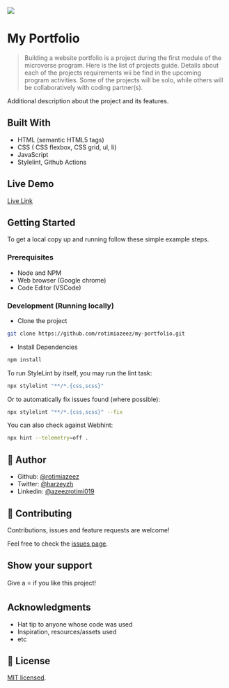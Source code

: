 ![](https://img.shields.io/badge/Microverse-blueviolet)

# My Portfolio

> Building a website portfolio is a project during the first module of the microverse program. Here is the list of projects guide. Details about each of the projects requirements wii be find in the upcoming program activities. Some of the projects will be solo, while others will be collaboratively with coding partner(s).


Additional description about the project and its features.

## Built With

- HTML (semantic HTML5 tags)
- CSS  ( CSS flexbox, CSS grid, ul, li)
- JavaScript
- Stylelint, Github Actions

## Live Demo

[Live Link](https://rotimiazeez.github.io/my-portfolio/)

## Getting Started

To get a local copy up and running follow these simple example steps.

### Prerequisites

- Node and NPM
- Web browser (Google chrome)
- Code Editor (VSCode)

### Development (Running locally)

- Clone the project

```bash
git clone https://github.com/rotimiazeez/my-portfolio.git

```

- Install Dependencies

```bash
npm install
```

To run StyleLint by itself, you may run the lint task:

```bash
npx stylelint "**/*.{css,scss}"
```

Or to automatically fix issues found (where possible):

```bash
npx stylelint "**/*.{css,scss}" --fix
```

You can also check against Webhint:

```bash
npx hint --telemetry=off .
```

## 👤 Author

- Github: [@rotimiazeez](https://github.com/rotimiazeez)
- Twitter: [@harzeyzh](https://twitter.com/Harzeyzh)
- Linkedin: [@azeezrotimi019](https://www.linkedin.com/in/azeezrotimi019/)

## 🤝 Contributing

Contributions, issues and feature requests are welcome!

Feel free to check the [issues page](../../issues).

## Show your support

Give a ⭐️ if you like this project!

## Acknowledgments

- Hat tip to anyone whose code was used
- Inspiration, resources/assets used
- etc

## 📝 License

[MIT licensed](./LICENSE).
